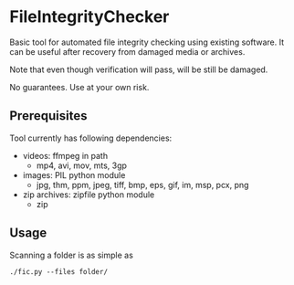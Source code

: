 # FileIntegrityChecker

Basic tool for automated file integrity checking using existing software. It can be useful after recovery from damaged media or archives.

Note that even though verification will pass, will be still be damaged.

No guarantees. Use at your own risk.

## Prerequisites

Tool currently has following dependencies:

  * videos: ffmpeg in path
    - mp4, avi, mov, mts, 3gp
  * images: PIL python module
    - jpg, thm, ppm, jpeg, tiff, bmp, eps, gif, im, msp, pcx, png
  * zip archives: zipfile python module
    - zip

## Usage

Scanning a folder is as simple as

```
./fic.py --files folder/
```
